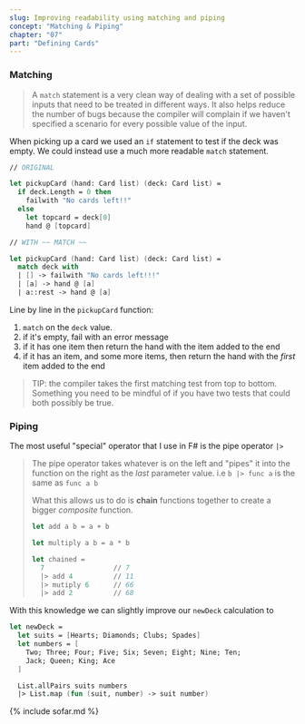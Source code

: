 ```yaml
---
slug: Improving readability using matching and piping
concept: "Matching & Piping"
chapter: "07"
part: "Defining Cards"
---
```

### Matching

> A `match` statement is a very clean way of dealing with a set of possible inputs 
> that need to be treated in different ways.  It also helps reduce the number of bugs because the compiler will complain if we haven't 
> specified a scenario for every possible value of the input.

When picking up a card we used an `if` statement to test if the deck was empty.  We could instead use a much more readable `match` statement.  

```fsharp
// ORIGINAL

let pickupCard (hand: Card list) (deck: Card list) =
  if deck.Length = 0 then 
    failwith "No cards left!!"
  else
    let topcard = deck[0]
    hand @ [topcard]

// WITH ~~ MATCH ~~

let pickupCard (hand: Card list) (deck: Card list) =
  match deck with 
  | [] -> failwith "No cards left!!!"
  | [a] -> hand @ [a]
  | a::rest -> hand @ [a]
```
Line by line in the `pickupCard` function: 
1. `match` on the `deck` value.
1. if it's empty, fail with an error message
1. if it has one item then return the hand with the item added to the end
1. if it has an item, and some more items, then return the hand with the _first_ item added to the end

> TIP: the compiler takes the first matching test from top to bottom. Something you need to be mindful of if you have two tests that could both possibly be true.

### Piping

The most useful "special" operator that I use in F# is the pipe operator `|>`

> The pipe operator takes whatever is on the left and "pipes" it into the function on the right as the _last_ parameter value.
> i.e `b |> func a` is the same as `func a b`
> 
> What this allows us to do is __chain__ functions together to create a bigger _composite_ function.
> ```fsharp
> let add a b = a + b
> 
> let multiply a b = a * b
> 
> let chained = 
>   7                 // 7
>   |> add 4          // 11
>   |> mutiply 6      // 66
>   |> add 2          // 68 
> ```

With this knowledge we can slightly improve our `newDeck` calculation to
```fsharp
let newDeck = 
  let suits = [Hearts; Diamonds; Clubs; Spades]
  let numbers = [
    Two; Three; Four; Five; Six; Seven; Eight; Nine; Ten;
    Jack; Queen; King; Ace
  ]

  List.allPairs suits numbers
  |> List.map (fun (suit, number) -> suit number)

```

{% include sofar.md %}